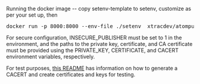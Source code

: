 Running the docker image -- copy setenv-template to setenv, customize
as per your set up, then

<pre>
docker run -p 8000:8000 --env-file ./setenv  xtracdev/atompub --linkhost localhost:8000 --listenaddr :8000
</pre>

For secure configuration, INSECURE_PUBLISHER must be set to 1 in the 
environment, and the paths to the private key, certificate, and CA
certificate must be provided using the PRIVATE_KEY, CERTIFICATE, and 
CACERT environment variables, respectively.

For test purposes, [this README](https://github.com/d-smith/go-examples/tree/master/mtls-proxy) 
has information on how to generate
a CACERT and create certificates and keys for testing.